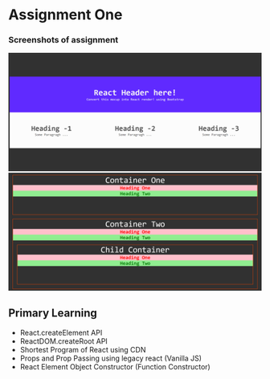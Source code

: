 # Assignment One
### **Screenshots of assignment**
![ alt text for screen readers](./Assignment%20Screenshot/first.png "Primary Container")
![ alt text for screen readers](./Assignment%20Screenshot/second.png "Secondary Container") 

## Primary Learning
- React.createElement API
- ReactDOM.createRoot API
- Shortest Program of React using CDN
- Props and Prop Passing using legacy react (Vanilla JS)
- React Element Object Constructor (Function Constructor)